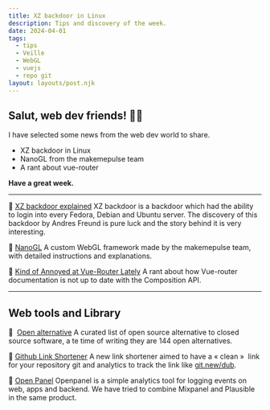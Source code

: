 ```yaml
---
title: XZ backdoor in Linux
description: Tips and discovery of the week.
date: 2024-04-01
tags:
  - tips
  - Veille
  - WebGL
  - vuejs
  - repo git
layout: layouts/post.njk
---
```


## Salut, web dev friends! 🧑‍💻

I have selected some news  from the web dev world to share.

- XZ backdoor in Linux
- NanoGL from the makemepulse team
- A rant about vue-router

**Have a great week.**

___

📗 [XZ backdoor explained](https://twitter.com/Or_Tinrante/status/1774075515575345238)
XZ backdoor is a backdoor which had the ability to login into every Fedora, Debian and Ubuntu server. The discovery of this backdoor by Andres Freund is pure luck and the story behind it is very interesting.

📗 [NanoGL](https://www.nanogl.com/guide/getting-started/introduction)
A custom WebGL framework made by the makemepulse team, with detailed instructions and explanations.

📗 [Kind of Annoyed at Vue-Router Lately](https://fadamakis.com/kind-of-annoyed-at-vue-router-lately-c74de773c72a)
A rant about how Vue-router documentation is not up to date with the Composition API.


___


## Web tools and Library

🔎  [Open alternative](https://openalternative.co/)
A curated list of open source alternative to closed source software, a te time of writing they are 144 open alternatives.

🐙 [Github Link Shortener](https://dub.co/tools/github-link-shortener)
A new link shortener aimed to have a « clean »  link for your repository git and analytics to track the link like [git.new/dub](https://git.new/dub).

🐙 [Open Panel](https://github.com/Openpanel-dev/openpanel)
Openpanel is a simple analytics tool for logging events on web, apps and backend. We have tried to combine Mixpanel and Plausible in the same product.

